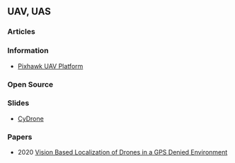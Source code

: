## UAV, UAS

### Articles

### Information
- [Pixhawk UAV Platform](https://roboticsknowledgebase.com/wiki/common-platforms/pixhawk/)


### Open Source


### Slides
- [CyDrone](https://sdmay20-47.sd.ece.iastate.edu/docs/SDFinalPres.pdf)



### Papers
- 2020 [Vision Based Localization of Drones in a GPS Denied Environment](https://vtechworks.lib.vt.edu/bitstream/handle/10919/99887/Chadha_A_T_2020.pdf?sequence=1&isAllowed=y)




